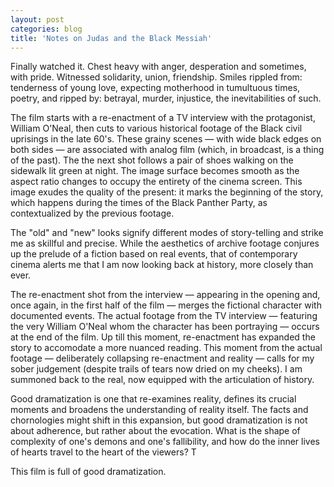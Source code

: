 ```yaml
---
layout: post
categories: blog
title: 'Notes on Judas and the Black Messiah'
---
```


Finally watched it. Chest heavy with anger, desperation and sometimes, with pride. Witnessed solidarity, union, friendship. Smiles rippled from: tenderness of young love, expecting motherhood in tumultuous times, poetry, and ripped by: betrayal, murder, injustice, the inevitabilities of such.

The film starts with a re-enactment of a TV interview with the protagonist, William O'Neal, then cuts to various historical footage of the Black civil uprisings in the late 60's. These grainy scenes — with wide black edges on both sides — are associated with analog film (which, in broadcast, is a thing of the past). The the next shot follows a pair of shoes walking on the sidewalk lit green at night. The image surface becomes smooth as the aspect ratio changes to occupy the entirety of the cinema screen. This image exudes the quality of the present: it marks the beginning of the story, which happens during the times of the Black Panther Party, as contextualized by the previous footage. 

The "old" and "new" looks signify different modes of story-telling and strike me as skillful and precise. While the aesthetics of archive footage conjures up the prelude of a fiction based on real events, that of contemporary cinema alerts me that I am now looking back at history, more closely than ever.

The re-enactment shot from the interview — appearing in the opening and, once again, in the first half of the film — merges the fictional character with documented events. The actual footage from the TV interview — featuring the very William O'Neal whom the character has been portraying — occurs at the end of the film. Up till this moment, re-enactment has expanded the story to accomodate a more nuanced reading. This moment from the actual footage — deliberately collapsing re-enactment and reality — calls for my sober judgement (despite trails of tears now dried on my cheeks). I am summoned back to the real, now equipped with the articulation of history.

Good dramatization is one that re-examines reality, defines its crucial moments and broadens the understanding of reality itself. The facts and chornologies might shift in this expansion, but good dramatization is not about adherence, but rather about the evocation. What is the shape of complexity of one's demons and one's fallibility, and how do the inner lives of hearts travel to the heart of the viewers? T

This film is full of good dramatization. 